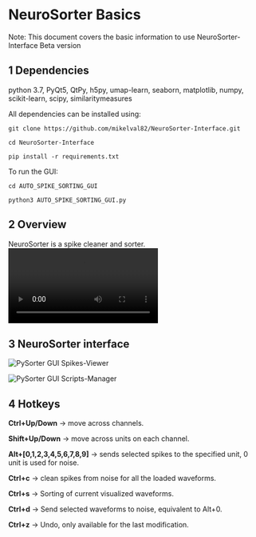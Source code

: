 # NeuroSorter Basics

Note: This document covers the basic information to use NeuroSorter-Interface Beta version

## 1 Dependencies

python 3.7, PyQt5, QtPy, h5py, umap-learn, seaborn, matplotlib, numpy, scikit-learn, scipy, similaritymeasures

All dependencies can be installed using:

    git clone https://github.com/mikelval82/NeuroSorter-Interface.git

    cd NeuroSorter-Interface

    pip install -r requirements.txt
    
To run the GUI:
    
    cd AUTO_SPIKE_SORTING_GUI
    
    python3 AUTO_SPIKE_SORTING_GUI.py

## 2 Overview

NeuroSorter is a spike cleaner and sorter. ![Download Tutorial.mp4](https://github.com/mikelval82/NeuroSorter-Interface/blob/main/tutorial.mp4?raw=true)

## 3 NeuroSorter interface

![PySorter GUI Spikes-Viewer](https://github.com/mikelval82/NeuroSorter-Interface/blob/main/Images/GUI_overview.png?raw=true)

![PySorter GUI Scripts-Manager](https://github.com/mikelval82/NeuroSorter-Interface/blob/main/Images/code_panel.png?raw=true)

## 4 Hotkeys
**Ctrl+Up/Down** -> move across channels.

**Shift+Up/Down** -> move across units on each channel.

**Alt+[0,1,2,3,4,5,6,7,8,9]** -> sends selected spikes to the specified unit, 0 unit is used for noise.

**Ctrl+c** -> clean spikes from noise for all the loaded waveforms.

**Ctrl+s** -> Sorting of current visualized waveforms.

**Ctrl+d** -> Send selected waveforms to noise, equivalent to Alt+0.

**Ctrl+z** -> Undo, only available for the last modification.
